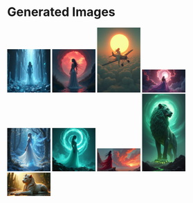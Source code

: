 # Generated Images



<img src="2025_07_15_01.png" width="100"/> <img src="2025_07_15_02.png" width="100"/> <img src="2025_07_15_03.png" width="100"/> <img src="2025_07_15_04.png" width="100"/> <img src="2025_07_15_05.png" width="100"/> <img src="2025_07_15_06.png" width="100"/> <img src="2025_07_15_07.png" width="100"/> <img src="2025_07_15_08.png" width="100"/> <img src="2025_07_15_09.png" width="100"/>